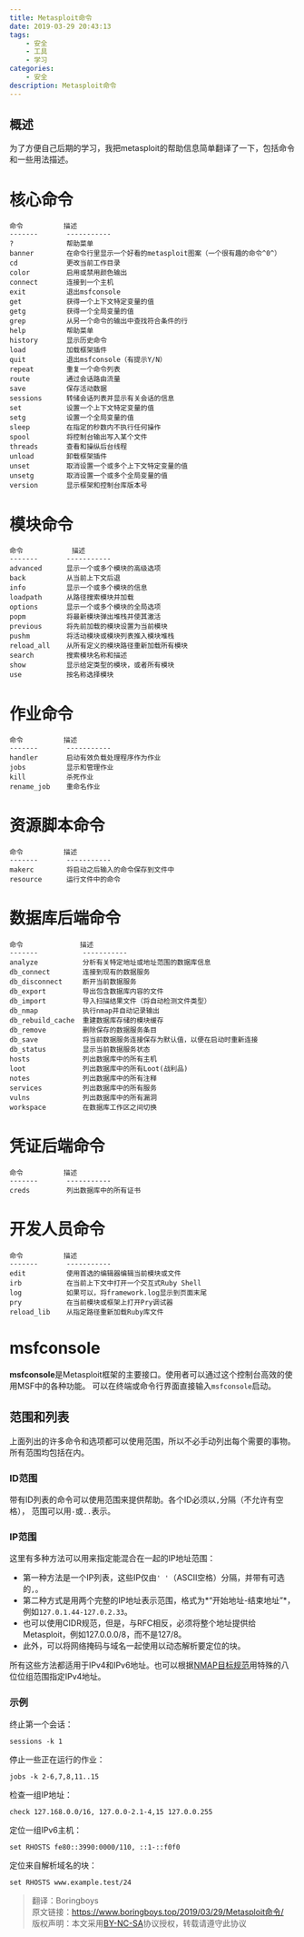 ```yaml
---
title: Metasploit命令
date: 2019-03-29 20:43:13
tags:
	- 安全
	- 工具
	- 学习
categories:
	- 安全
description: Metasploit命令
---
```


## 概述
为了方便自己后期的学习，我把metasploit的帮助信息简单翻译了一下，包括命令和一些用法描述。

<!--more-->

核心命令
=============

    命令          描述
    -------       -----------
    ?             帮助菜单
    banner        在命令行里显示一个好看的metasploit图案（一个很有趣的命令^0^）
    cd            更改当前工作目录
    color         启用或禁用颜色输出
    connect       连接到一个主机
    exit          退出msfconsole
    get           获得一个上下文特定变量的值
    getg          获得一个全局变量的值
    grep          从另一个命令的输出中查找符合条件的行
    help          帮助菜单
    history       显示历史命令
    load          加载框架插件
    quit          退出msfconsole（有提示Y/N）
    repeat        重复一个命令列表
    route         通过会话路由流量
    save          保存活动数据
    sessions      转储会话列表并显示有关会话的信息
    set           设置一个上下文特定变量的值
    setg          设置一个全局变量的值
    sleep         在指定的秒数内不执行任何操作
    spool         将控制台输出写入某个文件
    threads       查看和操纵后台线程
    unload        卸载框架插件
    unset         取消设置一个或多个上下文特定变量的值
    unsetg        取消设置一个或多个全局变量的值
    version       显示框架和控制台库版本号


模块命令
===============

    命令       	  描述
    -------       -----------
    advanced      显示一个或多个模块的高级选项
    back          从当前上下文后退
    info          显示一个或多个模块的信息
    loadpath      从路径搜索模块并加载
    options       显示一个或多个模块的全局选项
    popm          将最新模块弹出堆栈并使其激活
    previous      将先前加载的模块设置为当前模块
    pushm         将活动模块或模块列表推入模块堆栈
    reload_all    从所有定义的模块路径重新加载所有模块
    search        搜索模块名称和描述
    show          显示给定类型的模块，或者所有模块
    use           按名称选择模块


作业命令
============

    命令          描述
    -------       -----------
    handler       启动有效负载处理程序作为作业
    jobs          显示和管理作业
    kill          杀死作业
    rename_job    重命名作业


资源脚本命令
========================

    命令          描述
    -------       -----------
    makerc        将启动之后输入的命令保存到文件中
    resource      运行文件中的命令


数据库后端命令
=========================

    命令              描述
    -------           -----------
    analyze           分析有关特定地址或地址范围的数据库信息
    db_connect        连接到现有的数据服务
    db_disconnect     断开当前数据服务
    db_export         导出包含数据库内容的文件
    db_import         导入扫描结果文件（将自动检测文件类型）
    db_nmap           执行nmap并自动记录输出
    db_rebuild_cache  重建数据库存储的模块缓存
    db_remove         删除保存的数据服务条目
    db_save           将当前数据服务连接保存为默认值，以便在启动时重新连接
    db_status         显示当前数据服务状态
    hosts             列出数据库中的所有主机
    loot              列出数据库中的所有Loot(战利品)
    notes             列出数据库中的所有注释
    services          列出数据库中的所有服务
    vulns             列出数据库中的所有漏洞
    workspace         在数据库工作区之间切换


凭证后端命令
============================

    命令          描述
    -------       -----------
    creds         列出数据库中的所有证书


开发人员命令
==================

    命令          描述
    -------       -----------
    edit          使用首选的编辑器编辑当前模块或文件
    irb           在当前上下文中打开一个交互式Ruby Shell
    log           如果可以，将framework.log显示到页面末尾
    pry           在当前模块或框架上打开Pry调试器
    reload_lib    从指定路径重新加载Ruby库文件


msfconsole
==========

**msfconsole**是Metasploit框架的主要接口。使用者可以通过这个控制台高效的使用MSF中的各种功能。 
可以在终端或命令行界面直接输入`msfconsole`启动。


范围和列表
-------------------------

上面列出的许多命令和选项都可以使用范围，所以不必手动列出每个需要的事物。所有范围均包括在内。

### ID范围

带有ID列表的命令可以使用范围来提供帮助。各个ID必须以`,`分隔（不允许有空格），
范围可以用`-`或`..`表示。

### IP范围

这里有多种方法可以用来指定能混合在一起的IP地址范围：
- 第一种方法是一个IP列表，这些IP仅由`' '`（ASCII空格）分隔，并带有可选的`,`。
- 第二种方式是用两个完整的IP地址表示范围，格式为*“开始地址-结束地址”*，例如`127.0.1.44-127.0.2.33`。
- 也可以使用CIDR规范，但是，与RFC相反，必须将整个地址提供给Metasploit，例如127.0.0.0/8，而不是127/8。
- 此外，可以将网络掩码与域名一起使用以动态解析要定位的块。

所有这些方法都适用于IPv4和IPv6地址。也可以根据[NMAP目标规范](https://nmap.org/book/man-target-specification.html)用特殊的八位位组范围指定IPv4地址。

### 示例

终止第一个会话：

    sessions -k 1

停止一些正在运行的作业：

    jobs -k 2-6,7,8,11..15

检查一组IP地址：

    check 127.168.0.0/16, 127.0.0-2.1-4,15 127.0.0.255

定位一组IPv6主机：

    set RHOSTS fe80::3990:0000/110, ::1-::f0f0

定位来自解析域名的块：

    set RHOSTS www.example.test/24


>翻译：Boringboys  
>原文链接：https://www.boringboys.top/2019/03/29/Metasploit命令/  
>版权声明：本文采用[BY-NC-SA](https://creativecommons.org/licenses/by-nc-sa/4.0/)协议授权，转载请遵守此协议
